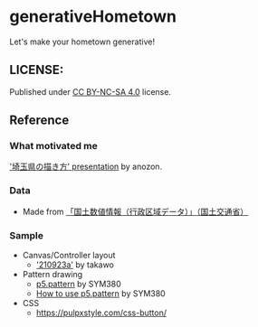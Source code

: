 # generativeHometown
Let's make your hometown generative!




## LICENSE:
Published under [CC BY-NC-SA 4.0](https://creativecommons.org/licenses/by-nc-sa/4.0/) license.

## Reference
### What motivated me
['埼玉県の描き方' presentation](https://docs.google.com/presentation/d/1VgaI-CEZAcnpSP6yLlsxVNamHRQD64apeQsP0_mikEU/edit?usp=sharing) by anozon.

### Data
- Made from [「国土数値情報（行政区域データ）」（国土交通省）](https://nlftp.mlit.go.jp/ksj/gml/datalist/KsjTmplt-N03-v2_3.html)

### Sample
- Canvas/Controller layout
  - ['210923a'](https://openprocessing.org/sketch/1275637) by takawo
- Pattern drawing
  - [p5.pattern](https://github.com/SYM380/p5.pattern) by SYM380
  - [How to use p5.pattern](https://openprocessing.org/sketch/1278485) by SYM380
- CSS
  - https://pulpxstyle.com/css-button/
